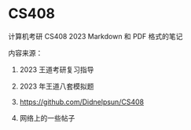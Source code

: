 # CS408

计算机考研 CS408 2023 Markdown 和 PDF 格式的笔记

内容来源：

1. 2023 王道考研复习指导
  
2. 2023 年王道八套模拟题

3. https://github.com/Didnelpsun/CS408
  
4. 网络上的一些帖子

